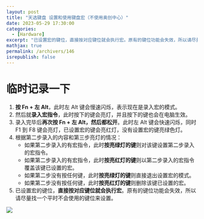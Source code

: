 ```yaml
---
layout: post
title: "天选键盘 设置和使用键盘宏（不使用奥创中心）"
date: 2023-05-29 17:30:00
categories: 
  - [Hardware]
excerpt: "已设置宏的键位，直接按对应键位就会执行宏。原有的键位功能会失效，所以请尽量找一个平时不会使用的键位来设置。"
mathjax: true
permalink: /archivers/146
isrepublish: false
---
```


# 临时记录一下
1. **按 Fn + 左 Alt**，此时左 Alt 键会慢速闪烁，表示现在是录入宏的模式。
2. 然后就**录入宏指令**，此时按下的键会亮灯，并且按下的键也会在电脑生效。
3. 录入完毕后**再次按 Fn + 左 Alt，然后都松开**。此时左 Alt 键会快速闪烁，同时 F1 到 F8 键会亮灯，已设置宏的键会亮红灯，没有设置宏的键亮绿色灯。
4. 根据第二步录入的内容和第三步亮灯的情况：
    - 如果第二步录入的有宏指令，此时**按亮绿灯的键**则对该键设置第二步录入的宏指令。
    - 如果第二步录入的有宏指令，此时**按亮红灯的键**则以第二步录入的宏指令覆盖该键已设置的宏。
    - 如果第二步没有按任何键，此时**按亮绿灯的键**则直接退出设置宏的模式。
    - 如果第二步没有按任何键，此时**按亮红灯的键**则删除该键已设置的宏。
5. 已设置宏的键位，**直接按对应键位就会执行宏**。原有的键位功能会失效，所以请尽量找一个平时不会使用的键位来设置。

![](https://picx.zhimg.com/v2-bd21849c7c18899312006fcf18b680ff_1440w.jpg)